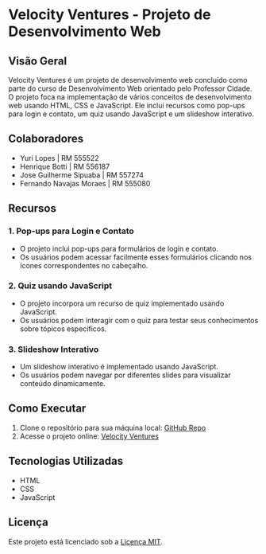 # Velocity Ventures - Projeto de Desenvolvimento Web

## Visão Geral

Velocity Ventures é um projeto de desenvolvimento web concluído como parte do curso de Desenvolvimento Web orientado pelo Professor Cidade. O projeto foca na implementação de vários conceitos de desenvolvimento web usando HTML, CSS e JavaScript. Ele inclui recursos como pop-ups para login e contato, um quiz usando JavaScript e um slideshow interativo.

## Colaboradores

- Yuri Lopes | RM 555522
- Henrique Botti | RM 556187
- Jose Guilherme Sipuaba | RM 557274
- Fernando Navajas Moraes | RM 555080

## Recursos

### 1. Pop-ups para Login e Contato
- O projeto inclui pop-ups para formulários de login e contato.
- Os usuários podem acessar facilmente esses formulários clicando nos ícones correspondentes no cabeçalho.

### 2. Quiz usando JavaScript
- O projeto incorpora um recurso de quiz implementado usando JavaScript.
- Os usuários podem interagir com o quiz para testar seus conhecimentos sobre tópicos específicos.

### 3. Slideshow Interativo
- Um slideshow interativo é implementado usando JavaScript.
- Os usuários podem navegar por diferentes slides para visualizar conteúdo dinamicamente.

## Como Executar

1. Clone o repositório para sua máquina local: [GitHub Repo](https://github.com/Embrace-FIAP/project_bike_city.git)
2. Acesse o projeto online: [Velocity Ventures](https://embrace-fiap.github.io/project_bike_city/)

## Tecnologias Utilizadas

- HTML
- CSS
- JavaScript

## Licença

Este projeto está licenciado sob a [Licença MIT](LICENSE).